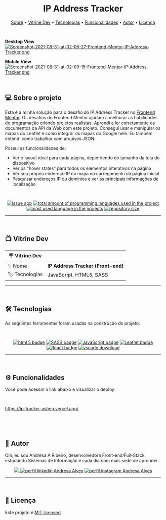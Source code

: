 <h1 align="center"> 
	 IP Address Tracker
</h1>

<p align="center">
 <a href="#-sobre-o-projeto">Sobre</a> •
 <a href="#-vitrine-dev">Vitrine Dev</a> •
 <a href="#-tecnologias">Tecnologias</a> •
 <a href="#-funcionalidades">Funcionalidades</a> •
 <a href="#-autor">Autor</a> • 
 <a href="#-licença">Licença</a>
</p>

&nbsp;

**Desktop View**
[![Screenshot-2021-08-31-at-02-06-27-Frontend-Mentor-IP-Address-Tracker.png](https://i.postimg.cc/x1xGRykt/Screenshot-2021-08-31-at-02-06-27-Frontend-Mentor-IP-Address-Tracker.png)](https://postimg.cc/cv3813Bn)

**Mobile View** <br/>
[![Screenshot-2021-08-31-at-02-09-15-Frontend-Mentor-IP-Address-Tracker.png](https://i.postimg.cc/vZkgTPxF/Screenshot-2021-08-31-at-02-09-15-Frontend-Mentor-IP-Address-Tracker.png)](https://postimg.cc/pmQX1JBq)

&nbsp;
<a id="-sobre-o-projeto"></a>

## 💻 Sobre o projeto

Esta é a minha solução para o desafio do IP Address Tracker no [Frontend Mentor](https://www.frontendmentor.io/challenges/ip-address-tracker-I8-0yYAH0). Os desafios do Frontend Mentor ajudam a melhorar as habilidades de programação criando projetos realistas.
Aprendi a ler corretamente os documentos da API da Web com este projeto. Consegui usar e manipular os mapas do Leaflet e como integrar os mapas do Google nele. Eu também entendi como trabalhar com arquivos JSON.


Possui as funcionalidades de:

- Ver o layout ideal para cada página, dependendo do tamanho da tela do dispositivo
- Ver os "hover states" para todos os elementos interativos na página
- Ver seu próprio endereço IP no mapa no carregamento da página inicial
- Pesquisar endereços IP ou domínios e ver as principais informações de localização

&nbsp;

<p align="center">
  <a href="https://github.com/Andresa-Alves-Ribeiro/ip-tracker/issues"><img src="https://img.shields.io/github/issues/Andresa-Alves-Ribeiro/ip-tracker" alt="issue app" /></a>
  <a href="https://github.com/Andresa-Alves-Ribeiro/ip-tracker"><img src="https://img.shields.io/github/languages/count/Andresa-Alves-Ribeiro/ip-tracker" alt="total amount of programming languages used in the project" /></a>
  <a href="https://github.com/Andresa-Alves-Ribeiro/ip-tracker"><img src="https://img.shields.io/github/languages/top/Andresa-Alves-Ribeiro/ip-tracker" alt="most used language in the projects" /></a>
  <a href="https://github.com/Andresa-Alves-Ribeiro/ip-tracker"><img src="https://img.shields.io/github/repo-size/Andresa-Alves-Ribeiro/ip-tracker" alt="repository size" /></a>
<p>

---

&nbsp;
<a id="-vitrine-dev"></a>

## 📺 Vitrine Dev

| :placard: Vitrine.Dev |                                                                                                                                                    |
| --------------------- | -------------------------------------------------------------------------------------------------------------------------------------------------- |
| :sparkles: Nome       | **IP Address Tracker (Front-end)**                                                  |
| :label: Tecnologias   | JavaScript, HTML5, SASS |

---

&nbsp;
<a id="-tecnologias"></a>

## 🛠 Tecnologias

As seguintes ferramentas foram usadas na construção do projeto:

&nbsp;

<p align="center">
  <a href= "https://html5.org/"><img alt="html 5 badge" src="https://img.shields.io/static/v1?logoWidth=15&logoColor=E34F26&logo=HTML5&label=Markup Language&message=HTML5&color=E34F26"></a>
  <a href= "https://sass-lang.com/"><img alt="SASS badge" src="https://img.shields.io/static/v1?logoWidth=15&logoColor=FFC0CB&logo=sass&label=Style&message=SASS&color=FFC0CB"></a>
  <a href= "https://www.javascript.com/"><img alt="JavaScript badge" src="https://img.shields.io/static/v1?logoWidth=15&logoColor=F7DF1E&logo=JavaScript&label=Language&message=JavaScript&color=F7DF1E"></a>
  <a href= "leafletjs.com"><img alt="Leaflet badge" src="https://img.shields.io/static/v1?logoWidth=15&logoColor=3178c6&logo=leaflet&label=Language&message=Leaflet&color=3178c6"></a>
  <a href= "https://reactjs.org/"><img alt="React badge" src="https://img.shields.io/static/v1?logoWidth=15&logoColor=61dafb&logo=geolocation&label=Framework&message=IP Geolocation&color=61dafb"></a>
  <a href= "https://code.visualstudio.com/download"><img alt="vscode download" src="https://img.shields.io/static/v1?logoWidth=15&logoColor=007ACC&logo=Visual Studio Code&label=IDE&message=Visual Studio Code&color=007ACC"></a>
</p>

---


&nbsp;
<a id="-funcionalidades"></a>

## ⚙️ Funcionalidades

Você pode acessar o link abaixo e visualizar o deploy:

&nbsp;

https://ip-tracker-ashen.vercel.app/

&nbsp;

&nbsp;
<a id="-autor"></a>

## 🦸 Autor

Olá, eu sou Andresa A Ribeiro, desenvolvedora Front-end/Full-Stack, estudando Sistemas de Informação e cada dia com mais sede de aprender.

<p align="center">
  <a href="mailto:andresa_15ga@hotmail.com"><img src="https://img.shields.io/static/v1?logoWidth=15&logoColor=ff69b4&logo=gmail&label=Outlook&message=andresa_15ga@hotmail.com&color=ff69b4" target="_blank">
  <a href= "https://www.linkedin.com/in/andresa-alves-ribeiro/"><img alt="perfil linkedin Andresa Alves" src="https://img.shields.io/static/v1?logoWidth=15&logoColor=0A66C2&logo=LinkedIn&label=LinkedIn&message=andresa-alves-ribeiro&color=0A66C2"></a>
  <a href= "https://www.instagram.com/dresa.alves/"><img alt="perfil instagram Andresa Alves" src="https://img.shields.io/static/v1?logoWidth=15&logoColor=E4405F&logo=Instagram&label=Instagram&message=@dresa.alves&color=E4405F"></a>
</p>

---

&nbsp;
<a id="-licença"></a>

## 📝 Licença

Este projeto é [MIT licensed](./LICENSE).


